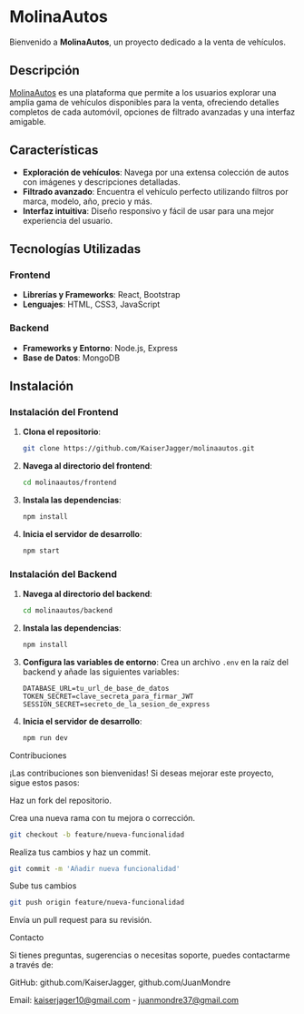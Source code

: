 # MolinaAutos

Bienvenido a **MolinaAutos**, un proyecto dedicado a la venta de vehículos.

## Descripción

[MolinaAutos](https://molinaautos.vercel.app/) es una plataforma que permite a los usuarios explorar una amplia gama de vehículos disponibles para la venta, ofreciendo detalles completos de cada automóvil, opciones de filtrado avanzadas y una interfaz amigable.

## Características

- **Exploración de vehículos**: Navega por una extensa colección de autos con imágenes y descripciones detalladas.
- **Filtrado avanzado**: Encuentra el vehículo perfecto utilizando filtros por marca, modelo, año, precio y más.
- **Interfaz intuitiva**: Diseño responsivo y fácil de usar para una mejor experiencia del usuario.

## Tecnologías Utilizadas

### Frontend

- **Librerías y Frameworks**: React, Bootstrap
- **Lenguajes**: HTML, CSS3, JavaScript

### Backend

- **Frameworks y Entorno**: Node.js, Express
- **Base de Datos**: MongoDB

## Instalación

### Instalación del Frontend

1. **Clona el repositorio**:
   ```bash
   git clone https://github.com/KaiserJagger/molinaautos.git
   ```

2. **Navega al directorio del frontend**:
   ```bash
   cd molinaautos/frontend
   ```

3. **Instala las dependencias**:
   ```bash
   npm install
   ```

4. **Inicia el servidor de desarrollo**:
   ```bash
   npm start
   ```

### Instalación del Backend

1. **Navega al directorio del backend**:
   ```bash
   cd molinaautos/backend
   ```

2. **Instala las dependencias**:
   ```bash
   npm install
   ```

3. **Configura las variables de entorno**:
   Crea un archivo `.env` en la raíz del backend y añade las siguientes variables:
   ```env
   DATABASE_URL=tu_url_de_base_de_datos
   TOKEN_SECRET=clave_secreta_para_firmar_JWT
   SESSION_SECRET=secreto_de_la_sesion_de_express
   ```

4. **Inicia el servidor de desarrollo**:
   ```bash
   npm run dev
   ```
Contribuciones

¡Las contribuciones son bienvenidas! Si deseas mejorar este proyecto, sigue estos pasos:

Haz un fork del repositorio.

Crea una nueva rama con tu mejora o corrección.
```bash
git checkout -b feature/nueva-funcionalidad
```
Realiza tus cambios y haz un commit.
```bash
git commit -m 'Añadir nueva funcionalidad'
```

Sube tus cambios
```bash
git push origin feature/nueva-funcionalidad
```
Envía un pull request para su revisión.

Contacto

Si tienes preguntas, sugerencias o necesitas soporte, puedes contactarme a través de:

GitHub: github.com/KaiserJagger, github.com/JuanMondre

Email: kaiserjager10@gmail.com - juanmondre37@gmail.com 


